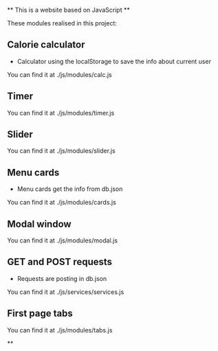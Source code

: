 **
This is a website based on JavaScript
**

These modules realised in this project:

## Calorie calculator
- Calculator using the localStorage to save the info about current user

You can find it at ./js/modules/calc.js

## Timer 
You can find it at ./js/modules/timer.js

## Slider 
You can find it at ./js/modules/slider.js

## Menu cards 
- Menu cards get the info from db.json

You can find it at ./js/modules/cards.js

## Modal window 
You can find it at ./js/modules/modal.js

## GET and POST requests
- Requests are posting in db.json

You can find it at ./js/services/services.js

## First page tabs 
You can find it at ./js/modules/tabs.js

**
